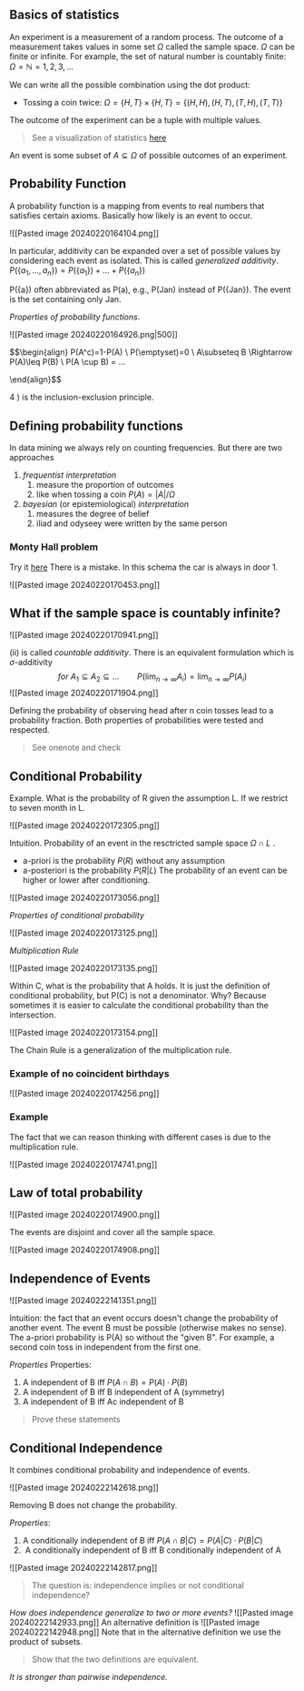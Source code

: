 ## Basics of statistics
An experiment is a measurement of a random process.
The outcome of a measurement takes values in some set $\Omega$ called the sample space.
$\Omega$ can be finite or infinite.
For example, the set of natural number is countably finite: $\Omega=\mathbb{N}={1,2,3,...}$

We can write all the possible combination using the dot product:
- Tossing a coin twice: $\Omega = \{H, T\} \times \{H, T\} = \{(H, H),(H, T),(T, H),(T, T)\}$

The outcome of the experiment can be a tuple with multiple values.

> See a visualization of statistics [here](https://seeing-theory.brown.edu/)


An event is some subset of $A\subseteq\Omega$ of possible outcomes of an experiment.

## Probability Function

A probability function is a mapping from events to real numbers that satisfies certain axioms. Basically how likely is an event to occur.

![[Pasted image 20240220164104.png]]

In particular, additivity can be expanded over a set of possible values by considering each event as isolated. This is called *generalized additivity*.
$P(\{a_1, . . . , a_n\}) = P(\{a_1\}) + . . . + P(\{a_n\})$

P({a}) often abbreviated as P(a), e.g., P(Jan) instead of P({Jan}).
The event is the set containing only Jan.

*Properties of probability functions.*

![[Pasted image 20240220164926.png|500]]

$$\begin{align}
P(A^c)=1-P(A) \\
P(\emptyset)=0 \\
A\subseteq B \Rightarrow P(A)\leq P(B) \\
P(A \cup B) = ...

\end{align}$$

4 ) is the inclusion-exclusion principle.

## Defining probability functions

In data mining we always rely on counting frequencies.
But there are two approaches
1. *frequentist interpretation*
	1. measure the proportion of outcomes
	2. like when tossing a coin $P(A)=|A|/\Omega$
2. *bayesian* (or epistemiological) *interpretation*
	1. measures the degree of belief
	2. iliad and odyseey were written by the same person

### Monty Hall problem
Try it [here](https://math.andyou.com/tools/montyhallsimulator/montysim.htm)
There is a mistake. In this schema the car is always in door 1.

![[Pasted image 20240220170453.png]]



## What if the sample space is countably infinite?

![[Pasted image 20240220170941.png]]

(ii) is called *countable additivity*.
There is an equivalent formulation which is $\sigma$-additivity $$for\ A_1\subseteq A_2\subseteq...\qquad
P(\lim_{n\rightarrow\infty}A_i)=\lim_{n\rightarrow\infty}P(A_i)$$![[Pasted image 20240220171904.png]]

Defining the probability of observing head after n coin tosses lead to a probability fraction. Both properties of probabilities were tested and respected.

> See onenote and check

## Conditional Probability

Example.
What is the probability of R given the assumption L.
If we restrict to seven month in L.

![[Pasted image 20240220172305.png]]

Intuition.
Probability of an event in the resctricted sample space $\Omega\cap L$ .
- a-priori is the probability $P(R)$ without any assumption
- a-posteriori is the probability $P(R|L)$
The probability of an event can be higher or lower after conditioning.

![[Pasted image 20240220173056.png]]

*Properties of conditional probability*

![[Pasted image 20240220173125.png]]

*Multiplication Rule*

![[Pasted image 20240220173135.png]]

Within C, what is the probability that A holds.
It is just the definition of conditional probability, but P(C) is not a denominator.
Why? Because sometimes it is easier to calculate the conditional probability than the intersection.

![[Pasted image 20240220173154.png]]

The Chain Rule is a generalization of the multiplication rule.

### Example of no coincident birthdays

![[Pasted image 20240220174256.png]]

### Example

The fact that we can reason thinking with different cases is due to the multiplication rule.

![[Pasted image 20240220174741.png]]

## Law of total probability

![[Pasted image 20240220174900.png]]

The events are disjoint and cover all the sample space.

![[Pasted image 20240220174908.png]]


## Independence of Events

![[Pasted image 20240222141351.png]]

Intuition: the fact that an event occurs doesn't change the probability of another event.
The event B must be possible (otherwise makes no sense).
The a-priori probability is P(A) so without the "given B".
For example, a second coin toss in independent from the first one.

*Properties*
Properties:
1. A independent of B iff $P(A∩B)=P(A)·P(B)$
2. A independent of B iff B independent of A (symmetry)
3. A independent of B iff Ac independent of B

> Prove these statements

## Conditional Independence
It combines conditional probability and independence of events.

![[Pasted image 20240222142618.png]]

Removing B does not change the probability.

*Properties*:
1. A conditionally independent of B iff $P(A ∩ B|C) = P(A|C) · P(B|C)$
2.  A conditionally independent of B iff B conditionally independent of A

![[Pasted image 20240222142817.png]]
> The question is: independence implies or not conditional independence?

*How does independence generalize to two or more events?*
![[Pasted image 20240222142933.png]]
An alternative definition is
![[Pasted image 20240222142948.png]]
Note that in the alternative definition we use the product of subsets.

> Show that the two definitions are equivalent.

*It is stronger than pairwise independence.*

